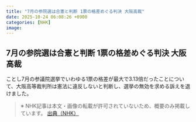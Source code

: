 ```yaml
---
title: "7月の参院選は合憲と判断 1票の格差めぐる判決 大阪高裁"
date: 2025-10-24 06:08:26 +0900
categories: [NHK]
image: 
---
```

## 7月の参院選は合憲と判断 1票の格差めぐる判決 大阪高裁

ことし7月の参議院選挙でいわゆる1票の格差が最大で3.13倍だったことについて、大阪高等裁判所は憲法に違反しないと判断し、選挙の無効を求める訴えを退けました。

> ※ NHK記事は本文・画像の転載が許可されていないため、概要のみ掲載しています。
[出典（NHK）](http://www3.nhk.or.jp/news/html/20251024/k10014957951000.html)
